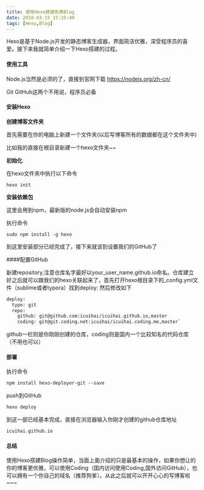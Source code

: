 ```yaml
---
title: 使用Hexo搭建免费Blog
date: 2018-03-15 15:25:40
tags: [Hexo,Blog]  
---
```


Hexo是基于Node.js开发的静态博客生成器，界面简洁优雅，深受程序员的喜爱。接下来我就简单介绍一下Hexo搭建的过程。

#### 使用工具

Node.js当然是必须的了，直接到官网下载 <https://nodejs.org/zh-cn/>

Git GitHub这两个不用说，程序员必备

#### 安装Hexo

**创建博客文件夹**

首先需要在你的电脑上新建一个文件夹(以后写博客所有的数据都在这个文件夹中)

比如我的直接在根目录新建一个hexo文件夹~~

**初始化**

在hexo文件夹中执行以下命令

`hexo init`

**安装依赖包**

这里会用到npm，最新版的node.js会自动安装npm

执行命令

`sudo npm install -g hexo`

到这里安装部分已经完成了，接下来就该到设置我们的GitHub了

####配置GitHub

新建repository,注意仓库名字最好以your_user_name.github.io命名。仓库建立好之后就可以跟我们的hexo关联起来了，首先打开hexo根目录下的_config.yml文件（sublime或者typora）找到deploy: 然后修改如下 

```html
deploy:
  type: git
  repo: 
	github: git@github.com:icuihai/icuihai.github.io,master
  	coding: git@git.coding.net:icuihai/icuihai.coding.me,master`
```
github一栏则是你刚刚创建的仓库，coding则是国内一个比较知名的代码仓库（不用也可以）

#### 部署

执行命令

```html
npm install hexo-deployer-git --save 
```

push到GitHub

```html
hexo deploy
```

到这一部已经基本完成，直接在浏览器输入你刚才创建的github仓库地址

```html
icuihai.github.io
```

#### 总结

使用Hexo搭建Blog操作简单，当面上面介绍的只是最基本的操作，如果你想让的你的博客更优雅，可以使用Coding（国内访问使用Coding,国外访问GitHub），也可以拥有一个你自己的域名（推荐狗爹）。从此之后就可以开开心心的写博客啦~~~